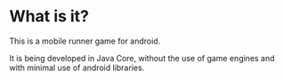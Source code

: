 # What is it?

This is a mobile runner game for android.

It is being developed in Java Core, without the use of game engines and with minimal use of android libraries.
